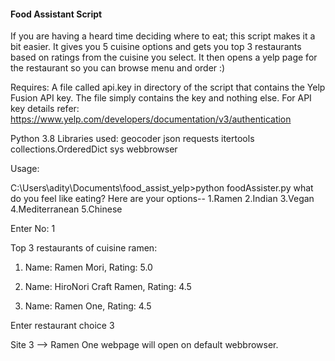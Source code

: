 <h4> Food Assistant Script</h4>

If you are having a heard time deciding where to eat; this script makes it a bit easier.
It gives you 5 cuisine options and gets you top 3 restaurants based on ratings from  the cuisine you select.
It then opens a yelp page for the restaurant so you can browse menu and order :)

Requires:
A file called api.key in directory of the script that contains the Yelp Fusion API key.
The file simply contains the key and nothing else.
For API key details refer: https://www.yelp.com/developers/documentation/v3/authentication

Python 3.8 Libraries used:
geocoder
json
requests
itertools
collections.OrderedDict
sys
webbrowser

Usage:

C:\Users\adity\Documents\food_assist_yelp>python foodAssister.py
what do you feel like eating?
Here are your options--
1.Ramen
2.Indian
3.Vegan
4.Mediterranean
5.Chinese

Enter No: 1

Top 3 restaurants of cuisine ramen:
1. Name: Ramen Mori, Rating: 5.0

2. Name: HiroNori Craft Ramen, Rating: 4.5

3. Name: Ramen One, Rating: 4.5

Enter restaurant choice
3

Site 3 --> Ramen One webpage will open on default webbrowser.
